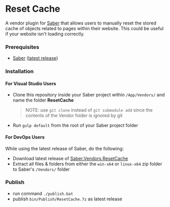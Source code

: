 # Reset Cache
A vendor plugin for [Saber](https://saber.datasilk.io) that allows users to manually reset the stored cache of objects related to pages within their website. This could be useful if your website isn't loading correctly.

### Prerequisites
* [Saber](https://saber.datasilk.io) ([latest release](https://github.com/Datasilk/Saber/releases))

### Installation
#### For Visual Studio Users
* Clone this repository inside your Saber project within `/App/Vendors/` and name the folder **ResetCache**
	> NOTE: use `git clone` instead of `git submodule add` since the contents of the Vendor folder is ignored by git
* Run `gulp default` from the root of your Saber project folder

#### For DevOps Users
While using the latest release of Saber, do the following:
* Download latest release of [Saber.Vendors.ResetCache](https://github.com/Datasilk/Saber-ResetCache/releases)
* Extract all files & folders from either the `win-x64` or `linux-x64` zip folder to Saber's `/Vendors/` folder

### Publish
* run command `./publish.bat`
* publish `bin/Publish/ResetCache.7z` as latest release